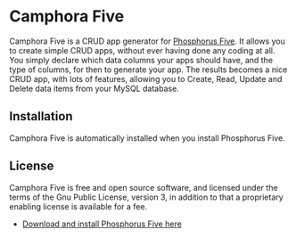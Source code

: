 # Camphora Five

Camphora Five is a CRUD app generator for [Phosphorus Five](https://github.com/polterguy/phosphorusfive). It allows you to
create simple CRUD apps, without ever having done any coding at all. You simply declare which data columns your apps should have,
and the type of columns, for then to generate your app. The results becomes a nice CRUD app, with lots of
features, allowing you to Create, Read, Update and Delete data items from your MySQL database.

## Installation

Camphora Five is automatically installed when you install Phosphorus Five.

## License

Camphora Five is free and open source software, and licensed under the terms
of the Gnu Public License, version 3, in addition to that a proprietary enabling license is available for a fee.

* [Download and install Phosphorus Five here](https://github.com/polterguy/phosphorusfive/releases)
